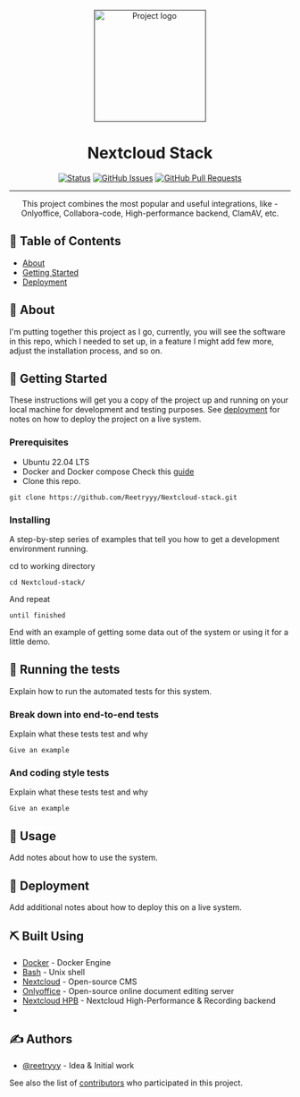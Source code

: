 <p align="center">
  <a href="" rel="noopener">
 <img width=200px height=200px src="https://static-00.iconduck.com/assets.00/nextcloud-icon-512x512-quluhp24.png" alt="Project logo"></a>
</p>

<h1 align="center" style="font-weight: bold;">Nextcloud Stack</h1>



<div align="center">

[![Status](https://img.shields.io/badge/status-active-success.svg)]()
[![GitHub Issues](https://img.shields.io/github/issues/reetryyy/Nextcloud-stack)](https://github.com/Reetryyy/Nextcloud-stack/issues)
[![GitHub Pull Requests](https://img.shields.io/github/issues-pr/kylelobo/The-Documentation-Compendium.svg)](https://github.com/Reetryyy/Nextcloud-stack/pulls)
</div>

---

<p align="center"> This project combines the most popular and useful integrations, like - Onlyoffice, Collabora-code, High-performance backend, ClamAV, etc.
    <br>
</p>

## 📝 Table of Contents

- [About](#about)
- [Getting Started](#getting_started)
- [Deployment](#deployment)

## 🧐 About <a name = "about"></a>

I'm putting together this project as I go, currently, you will see the software in this repo, which I needed to set up, in a feature I might add few more, adjust the installation process, and so on.  

## 🏁 Getting Started <a name = "getting_started"></a>

These instructions will get you a copy of the project up and running on your local machine for development and testing purposes. See [deployment](#deployment) for notes on how to deploy the project on a live system.

### Prerequisites

- Ubuntu 22.04 LTS
- Docker and Docker compose Check this [guide](https://docs.docker.com/engine/install/ubuntu/#install-using-the-repository)
- Clone this repo.

```
git clone https://github.com/Reetryyy/Nextcloud-stack.git
```

### Installing

A step-by-step series of examples that tell you how to get a development environment running.

cd to working directory

```
cd Nextcloud-stack/
```

And repeat

```
until finished
```

End with an example of getting some data out of the system or using it for a little demo.

## 🔧 Running the tests <a name = "tests"></a>

Explain how to run the automated tests for this system.

### Break down into end-to-end tests

Explain what these tests test and why

```
Give an example
```

### And coding style tests

Explain what these tests test and why

```
Give an example
```

## 🎈 Usage <a name="usage"></a>

Add notes about how to use the system.

## 🚀 Deployment <a name = "deployment"></a>

Add additional notes about how to deploy this on a live system.

## ⛏️ Built Using <a name = "built_using"></a>

- [Docker](https://www.docker.com/) - Docker Engine
- [Bash](https://en.wikipedia.org/wiki/Bash_(Unix_shell)) - Unix shell
- [Nextcloud](https://nextcloud.com/) - Open-source CMS
- [Onlyoffice](https://www.onlyoffice.com/) - Open-source online document editing server
- [Nextcloud HPB](https://github.com/strukturag/nextcloud-spreed-signaling) - Nextcloud High-Performance & Recording backend
- 

## ✍️ Authors <a name = "authors"></a>

- [@reetryyy](https://github.com/reetryyy) - Idea & Initial work

See also the list of [contributors](https://github.com/Reetryyy/Nextcloud-stack/graphs/contributors) who participated in this project.


